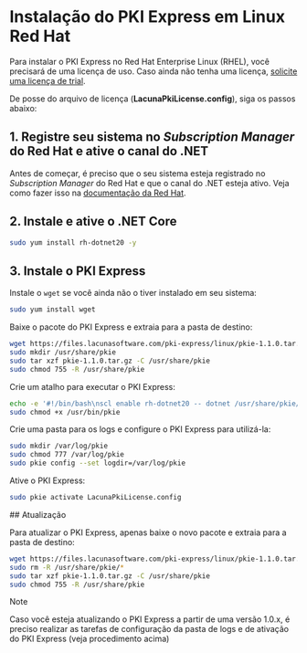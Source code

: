 ﻿# Instalação do PKI Express em Linux Red Hat

Para instalar o PKI Express no Red Hat Enterprise Linux (RHEL),
você precisará de uma licença de uso. Caso ainda não tenha uma licença, [solicite uma licença de trial](https://www.lacunasoftware.com/pt/home/purchase).

De posse do arquivo de licença (**LacunaPkiLicense.config**), siga os passos abaixo:

## 1. Registre seu sistema no *Subscription Manager* do Red Hat e ative o canal do .NET

Antes de começar, é preciso que o seu sistema esteja registrado no *Subscription Manager* do Red Hat e que o canal do .NET esteja ativo.
Veja como fazer isso na [documentação da Red Hat](https://access.redhat.com/documentation/en-us/net_core/2.0/html/getting_started_guide/gs_install_dotnet#install_register_rehel).

## 2. Instale e ative o .NET Core

```sh
sudo yum install rh-dotnet20 -y
```

## 3. Instale o PKI Express

Instale o `wget` se você ainda não o tiver instalado em seu sistema:

```sh
sudo yum install wget
```

Baixe o pacote do PKI Express e extraia para a pasta de destino:

```sh
wget https://files.lacunasoftware.com/pki-express/linux/pkie-1.1.0.tar.gz
sudo mkdir /usr/share/pkie
sudo tar xzf pkie-1.1.0.tar.gz -C /usr/share/pkie
sudo chmod 755 -R /usr/share/pkie
```

Crie um atalho para executar o PKI Express:

```sh
echo -e '#!/bin/bash\nscl enable rh-dotnet20 -- dotnet /usr/share/pkie/pkie.dll "$@"' | sudo tee /usr/bin/pkie
sudo chmod +x /usr/bin/pkie
```

Crie uma pasta para os logs e configure o PKI Express para utilizá-la:

```sh
sudo mkdir /var/log/pkie
sudo chmod 777 /var/log/pkie
sudo pkie config --set logdir=/var/log/pkie
```

Ative o PKI Express:

```sh
sudo pkie activate LacunaPkiLicense.config
```

<a name="update" />
## Atualização

Para atualizar o PKI Express, apenas baixe o novo pacote e extraia para a pasta de destino:

```sh
wget https://files.lacunasoftware.com/pki-express/linux/pkie-1.1.0.tar.gz
sudo rm -R /usr/share/pkie/*
sudo tar xzf pkie-1.1.0.tar.gz -C /usr/share/pkie
sudo chmod 755 -R /usr/share/pkie
```

> [!NOTE]
> Caso você esteja atualizando o PKI Express a partir de uma versão 1.0.x, é preciso realizar as tarefas de configuração da pasta de logs e de ativação do PKI Express (veja procedimento acima)
